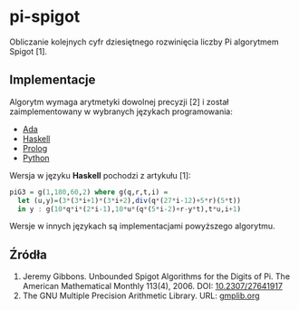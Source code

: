 # pi-spigot
Obliczanie kolejnych cyfr dziesiętnego rozwinięcia liczby Pi algorytmem Spigot [1].

## Implementacje
Algorytm wymaga arytmetyki dowolnej precyzji [2] i został zaimplementowany w wybranych językach programowania:

* [Ada](ada)
* [Haskell](haskell)
* [Prolog](prolog)
* [Python](python)

Wersja w języku **Haskell** pochodzi z artykułu [1]:
```haskell
piG3 = g(1,180,60,2) where g(q,r,t,i) =
  let (u,y)=(3*(3*i+1)*(3*i+2),div(q*(27*i-12)+5*r)(5*t))
  in y : g(10*q*i*(2*i-1),10*u*(q*(5*i-2)+r-y*t),t*u,i+1)
```

Wersje w innych językach są implementacjami powyższego algorytmu.

## Źródła
1. Jeremy Gibbons. Unbounded Spigot Algorithms for the Digits of Pi. The American Mathematical Monthly 113(4), 2006. DOI: [10.2307/27641917](http://dx.doi.org/10.2307/27641917) 
2. The GNU Multiple Precision Arithmetic Library. URL: [gmplib.org](https://gmplib.org/) 
